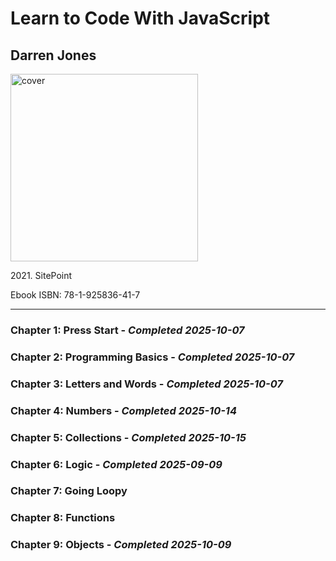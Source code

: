 <h1>Learn to Code With JavaScript</h1>
<h2>Darren Jones</h2>
<img src="https://images-na.ssl-images-amazon.com/images/S/compressed.photo.goodreads.com/books/1617713500i/57633238.jpg" height="300px" alt="cover">
<p>2021. SitePoint</p>
<p>Ebook ISBN: 78-1-925836-41-7</p>
<hr>
<h3>Chapter 1: Press Start - <em>Completed 2025-10-07</em></h3>
<h3>Chapter 2: Programming Basics - <em>Completed 2025-10-07</em></h3>
<h3>Chapter 3: Letters and Words - <em>Completed 2025-10-07</em></h3>
<h3>Chapter 4: Numbers - <em>Completed 2025-10-14</em></h3>
<h3>Chapter 5: Collections - <em>Completed 2025-10-15</em></h3>
<h3>Chapter 6: Logic - <em>Completed 2025-09-09</em></h3>
<h3>Chapter 7: Going Loopy</h3>
<h3>Chapter 8: Functions</h3>
<h3>Chapter 9: Objects - <em>Completed 2025-10-09</em></h3>
